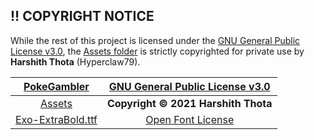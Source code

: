 ## ‼️ COPYRIGHT NOTICE

While the rest of this project is licensed under the [GNU General Public License v3.0](https://github.com/Hyperclaw79/PokeGambler/blob/main/LICENSE.md), the [Assets folder](https://github.com/Hyperclaw79/PokeGambler/tree/main/data/assets) is strictly copyrighted for private use by **Harshith Thota** (Hyperclaw79).

[PokeGambler](https://github.com/Hyperclaw79/PokeGambler) | [GNU General Public License v3.0](https://github.com/Hyperclaw79/PokeGambler/blob/main/LICENSE.md)
:---: | :---:
[Assets](https://github.com/Hyperclaw79/PokeGambler/tree/main/data/assets) | **Copyright &copy; 2021 Harshith Thota**
[Exo-ExtraBold.ttf](https://github.com/Hyperclaw79/PokeGambler/tree/main/data/assets/Exo-ExtraBold.ttf) | [Open Font License](https://github.com/Hyperclaw79/PokeGambler/tree/main/data/OFL.md)
